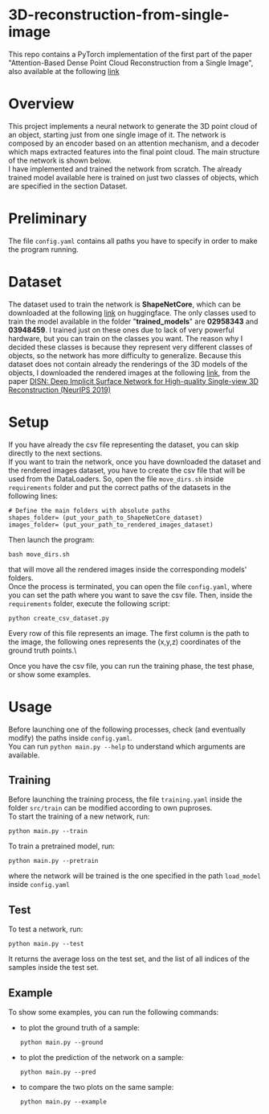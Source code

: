 # 3D-reconstruction-from-single-image
This repo contains a PyTorch implementation of the first part of the paper "Attention-Based Dense Point Cloud Reconstruction from a Single Image", also available at the following [link](https://github.com/VIM-Lab/AttentionDPCR.git)

# Overview
This project implements a neural network to generate the 3D point cloud of an object, starting just from one single image of it. The network is composed by an encoder based on an attention mechanism, and a decoder which maps extracted features into the final point cloud. The main structure of the network is shown below. \
I have implemented and trained the network from scratch. The already trained model available here is trained on just two classes of objects, which are specified in the section Dataset.

# Preliminary
The file `config.yaml` contains all paths you have to specify in order to make the program running.

# Dataset
The dataset used to train the network is **ShapeNetCore**, which can be downloaded at the following [link](https://huggingface.co/datasets/ShapeNet/ShapeNetCore) on huggingface. The only classes used to train the model available in the folder "**trained_models**" are **02958343** and **03948459**. I trained just on these ones due to lack of very powerful hardware, but you can train on the classes you want. The reason why I decided these classes is because they represent very different classes of objects, so the network has more difficulty to generalize. Because this dataset does not contain already the renderings of the 3D models of the objects, I downloaded the rendered images at the following [link](https://github.com/Xharlie/ShapenetRender_more_variation.git), from the paper [DISN: Deep Implicit Surface Network for High-quality Single-view 3D Reconstruction (NeurIPS 2019)](https://proceedings.neurips.cc/paper_files/paper/2019/file/39059724f73a9969845dfe4146c5660e-Paper.pdf)

# Setup
If you have already the csv file representing the dataset, you can skip directly to the next sections. \
If you want to train the network, once you have downloaded the dataset and the rendered images dataset, you have to create the csv file that will be used from the DataLoaders. So, open the file `move_dirs.sh` inside `requirements` folder and put the correct paths of the datasets in the following lines:
```
# Define the main folders with absolute paths
shapes_folder= (put_your_path_to_ShapeNetCore_dataset)
images_folder= (put_your_path_to_rendered_images_dataset)
```
Then launch the program:
```
bash move_dirs.sh
```
that will move all the rendered images inside the corresponding models' folders. \
Once the process is terminated, you can open the file `config.yaml`, where you can set the path where you want to save the csv file. Then, inside the `requirements` folder, execute the following script:
```
python create_csv_dataset.py
```
Every row of this file represents an image. The first column is the path to the image, the following ones represents the (x,y,z) coordinates of the ground truth points.\

Once you have the csv file, you can run the training phase, the test phase, or show some examples.

# Usage
Before launching one of the following processes, check (and eventually modify) the paths inside `config.yaml`.\
You can run `python main.py --help` to understand which arguments are available.

## Training
Before launching the training process, the file `training.yaml` inside the folder `src/train` can be modified according to own puproses. \
To start the training of a new network, run:
```
python main.py --train
```
To train a pretrained model, run:
```
python main.py --pretrain
```
where the network will be trained is the one specified in the path `load_model` inside `config.yaml`

## Test
To test a network, run:
```
python main.py --test
```
It returns the average loss on the test set, and the list of all indices of the samples inside the test set.

## Example
To show some examples, you can run the following commands:
* to plot the ground truth of a sample:
  ```
  python main.py --ground
  ```
* to plot the prediction of the network on a sample:
  ```
  python main.py --pred
  ```
* to compare the two plots on the same sample:
  ```
  python main.py --example
  ```
